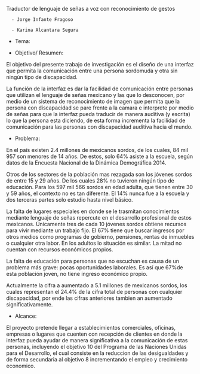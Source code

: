 Traductor de lenguaje de señas a voz con reconocimiento de gestos

      - Jorge Infante Fragoso
      
      - Karina Alcantara Segura
- Tema: 

- Objetivo/ Resumen: 

El objetivo del presente trabajo de investigación es el diseño de una interfaz que permita la comunicación entre una persona sordomuda y otra sin ningún tipo de discapacidad.

La función de la interfaz es dar la facilidad de comunicación entre personas que utilizan el lenguaje de señas mexicano y las que lo desconocen, por medio de un sistema de reconocimiento de imagen que permita que la persona con discapacidad se pare frente a la camara e interprete por medio de señas para que la interfaz pueda traducir de manera auditiva (y escrita) lo que la persona esta diciendo, de esta forma incrementa la facilidad de comunicación para las personas con discapacidad auditiva hacia el mundo.

- Problema: 

En el país existen 2.4 millones de mexicanos sordos, de los cuales, 84 mil 957 son menores de 14 años. De estos, solo 64% asiste a la escuela, según datos de la Encuesta Nacional de la Dinámica Demográfica 2014.

Otros de los sectores de la población mas rezagada son los jóvenes sordos de entre 15 y 29 años. De los cuales 28% no tuvieron ningún tipo de educación.
Para los 597 mil 566 sordos en edad adulta, que tienen entre 30 y 59 años, el contexto no es tan diferente. El 14% nunca fue a la escuela y dos terceras partes solo estudio hasta nivel básico.

La falta de lugares especiales en donde se le trasmitan conocimientos mediante lenguaje de señas repercute en el desarrollo profesional de estos mexicanos. Únicamente tres de cada 10 jóvenes sordos obtiene recursos para vivir mediante un trabajo fijo. El 67% tiene que buscar ingresos por otros medios como programas de gobierno, pensiones, rentas de inmuebles o cualquier otra labor. En los adultos lo situación es similar. La mitad no cuentan con recursos económicos propios.

La falta de educación para personas que no escuchan es causa de un problema más grave: pocas oportunidades laborales. Es así que 67%de esta población joven, no tiene ingreso económico propio.

Actualmente la cifra a aumentado a 5.1 millones de mexicanos sordos, los cuales representan el 24.4% de la cifra total de personas con cualquier discapacidad, por ende las cifras anteriores tambien an aumentado significativamente.

- Alcance:

El proyecto pretende llegar a establecimientos comerciales, oficinas, empresas o lugares que cuenten con recepción de clientes en donde la interfaz pueda ayudar de manera significativa a la comunicación de estas personas, incluyendo el objetivo 10 del Programa de las Naciones Unidas para el Desarrollo, el cual consiste en la reduccion de las desigualdades y de forma secundaria al objetivo 8 incrementando el empleo y crecimiento economico.
